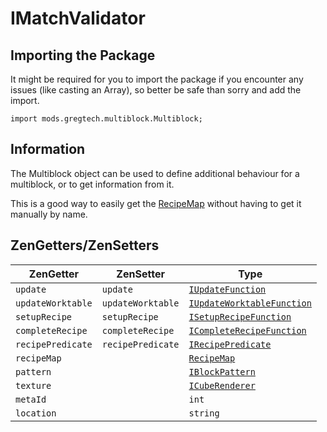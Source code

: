 # IMatchValidator

## Importing the Package

It might be required for you to import the package if you encounter any issues (like casting an Array), so better be safe than sorry and add the import.
```zencode
import mods.gregtech.multiblock.Multiblock;
```

## Information

The Multiblock object can be used to define additional behaviour for a multiblock, or to get information from it.

This is a good way to easily get the [RecipeMap](../GregTechCE/Machines.md) without having to get it manually by name.

## ZenGetters/ZenSetters

| ZenGetter            | ZenSetter           | Type                                                                  |
|----------------------|---------------------|-----------------------------------------------------------------------|
| `update`             | `update`            | [`IUpdateFunction`](./Functions/IUpdateFunction.md)                   |
| `updateWorktable`    | `updateWorktable`   | [`IUpdateWorktableFunction`](./Functions/IUpdateWorktableFunction.md) |
| `setupRecipe`        | `setupRecipe`       | [`ISetupRecipeFunction`](./Functions/ISetupRecipeFunction.md)         |
| `completeRecipe`     | `completeRecipe`    | [`ICompleteRecipeFunction`](./Functions/ICompleteRecipeFunction.md)   |
| `recipePredicate`    | `recipePredicate`   | [`IRecipePredicate`](./Functions/IRecipePredicate.md)                 |
| `recipeMap`          |                     | [`RecipeMap`](../GregTechCE/Machines.md)                              |
| `pattern`            |                     | [`IBlockPattern`](./IBlockPattern.md)                                 |
| `texture`            |                     | [`ICubeRenderer`](./ICubeRenderer.md)                                 |
| `metaId`             |                     | `int`                                                                 |
| `location`           |                     | `string`                                                              |
